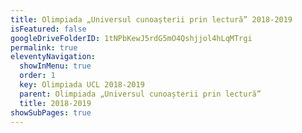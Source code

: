 ```yaml
---
title: Olimpiada „Universul cunoașterii prin lectură” 2018-2019
isFeatured: false
googleDriveFolderID: 1tNPbKewJ5rdG5mO4Qshjjol4hLqMTrgi
permalink: true
eleventyNavigation:
  showInMenu: true
  order: 1
  key: Olimpiada UCL 2018-2019
  parent: Olimpiada „Universul cunoașterii prin lectură”
  title: 2018-2019
showSubPages: true
---
```

